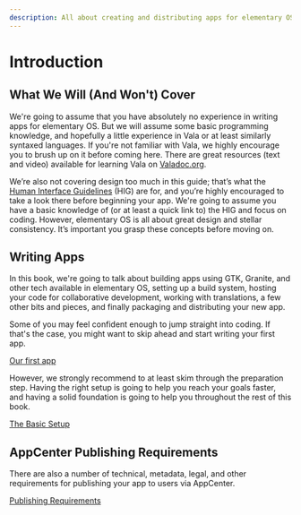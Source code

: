 ```yaml
---
description: All about creating and distributing apps for elementary OS
---
```


# Introduction

## What We Will \(And Won't\) Cover

We're going to assume that you have absolutely no experience in writing apps for elementary OS. But we will assume some basic programming knowledge, and hopefully a little experience in Vala or at least similarly syntaxed languages. If you're not familiar with Vala, we highly encourage you to brush up on it before coming here. There are great resources (text and video) available for learning Vala on [Valadoc.org](https://valadoc.org/).

We’re also not covering design too much in this guide; that’s what the [Human Interface Guidelines](https://elementary.io/docs/human-interface-guidelines) \(HIG\) are for, and you’re highly encouraged to take a look there before beginning your app. We're going to assume you have a basic knowledge of \(or at least a quick link to\) the HIG and focus on coding. However, elementary OS is all about great design and stellar consistency. It’s important you grasp these concepts before moving on.

## Writing Apps

In this book, we're going to talk about building apps using GTK, Granite, and other tech available in elementary OS, setting up a build system, hosting your code for collaborative development, working with translations, a few other bits and pieces, and finally packaging and distributing your new app.

Some of you may feel confident enough to jump straight into coding. If that's the case, you might want to skip ahead and start writing your first app. 

[Our first app](https://github.com/elementary/docs/tree/master/writing-apps/our-first-app)

However, we strongly recommend to at least skim through the preparation step. Having the right setup is going to help you reach your goals faster, and having a solid foundation is going to help you throughout the rest of this book.

[The Basic Setup](https://github.com/elementary/docs/blob/master/writing-apps/the-basic-setup.md)

## AppCenter Publishing Requirements

There are also a number of technical, metadata, legal, and other requirements for publishing your app to users via AppCenter. 

[Publishing Requirements](https://github.com/elementary/docs/blob/master/appcenter/publishing-requirements.md)

